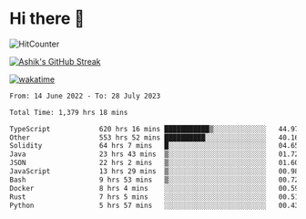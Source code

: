 # Hi there 👋

![HitCounter](https://hits.seeyoufarm.com/api/count/incr/badge.svg?url=https%3A%2F%2Fgithub.com%2Fashrhmn1212%2Fhit-counter)

<!-- ![Contribution Graph](https://github-readme-activity-graph.cyclic.app/graph?username=ashrhmn) -->


<!-- [![Top Langs](https://github-readme-stats.vercel.app/api/top-langs/?username=ashrhmn&layout=compact&theme=synthwave&langs_count=10&card_width=445)](https://github.com/anuraghazra/github-readme-stats) -->

[![Ashik's GitHub Streak](https://github-readme-streak-stats.herokuapp.com/?user=ashrhmn&theme=blood&fire=DD7F1C&background=151515&dates=9f9f9f&border=DD2727)](https://git.io/streak-stats)

<!-- ![Ashik's GitHub stats](https://github-readme-stats.vercel.app/api/?username=ashrhmn&show_icons=true&title_color=fff&icon_color=79ff97&text_color=9f9f9f&bg_color=151515) -->

[![wakatime](https://wakatime.com/badge/user/3df86613-ba63-4631-8e65-0ff18e7becad.svg)](https://wakatime.com/@3df86613-ba63-4631-8e65-0ff18e7becad)

<!--START_SECTION:waka-->

```txt
From: 14 June 2022 - To: 28 July 2023

Total Time: 1,379 hrs 18 mins

TypeScript            620 hrs 16 mins ███████████▒░░░░░░░░░░░░░   44.97 %
Other                 553 hrs 52 mins ██████████░░░░░░░░░░░░░░░   40.16 %
Solidity              64 hrs 7 mins   █░░░░░░░░░░░░░░░░░░░░░░░░   04.65 %
Java                  23 hrs 43 mins  ▒░░░░░░░░░░░░░░░░░░░░░░░░   01.72 %
JSON                  22 hrs 2 mins   ▒░░░░░░░░░░░░░░░░░░░░░░░░   01.60 %
JavaScript            13 hrs 29 mins  ▒░░░░░░░░░░░░░░░░░░░░░░░░   00.98 %
Bash                  9 hrs 53 mins   ▒░░░░░░░░░░░░░░░░░░░░░░░░   00.72 %
Docker                8 hrs 4 mins    ░░░░░░░░░░░░░░░░░░░░░░░░░   00.59 %
Rust                  7 hrs 5 mins    ░░░░░░░░░░░░░░░░░░░░░░░░░   00.51 %
Python                5 hrs 57 mins   ░░░░░░░░░░░░░░░░░░░░░░░░░   00.43 %
```

<!--END_SECTION:waka-->


<!--### Most Used Languages
<img src="https://wakatime.com/share/@ashrhmn/24ecb986-5bf8-4607-af7f-0aab08908d8c.png" />

### Favourite Tools
<img src="https://wakatime.com/share/@ashrhmn/f4e08015-f3bc-460a-9228-95a3ba11c604.png" />-->
